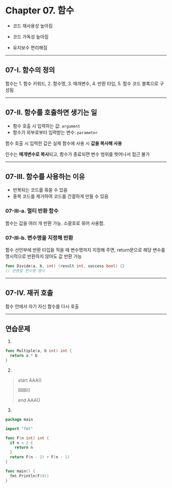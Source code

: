 # Chapter 07. 함수

- 코드 재사용성 높아짐

- 코드 가독성 높아짐

- 유지보수 편리해짐

---

## 07-I. 함수의 정의

함수는 1. 함수 키워드, 2. 함수명, 3. 매개변수, 4. 반환 타입, 5. 함수 코드 블록으로 구성됨

---

## 07-II. 함수를 호출하면 생기는 일

- 함수 호출 시 입력하는 값: `argument`
- 함수가 외부로부터 입력받는 변수: `parameter`


함수 호출 시 입력한 값은 실제 함수에 사용 시 **값을 복사해 사용**

인수는 **매개변수로 복사**되고, 함수가 종료되면 변수 범위를 벗어나서 접근 불가

---

## 07-III. 함수를 사용하는 이유

- 반복되는 코드를 묶을 수 있음
- 중복 코드를 제거하여 코드를 간결하게 만들 수 있음

### 07-III-a. 멀티 반환 함수

함수는 값을 여러 개 반환 가능. 소괄호로 묶어 사용함.

### 07-III-b. 변수명을 지정해 반환

함수 선언부에 반환 타입을 적을 때 변수명까지 지정해 주면, return문으로 해당 변수를 명시적으로 반환하지 않아도 값 반환 가능

```go
func Divide(a, b, int) (result int, success bool) {}
// 반환할 변수명 명시
```

---

## 07-IV. 재귀 호출 

함수 안에서 자기 자신 함수를 다시 호출

---

## 연습문제

1.

```go
func Multiple(a, b int) int {
  return a * b
}

```
2.

> start AAA()
> 
> BBB()
> 
> end AAA()

3.

```go
package main

import "fmt"

func F(n int) int {
  if n < 2 {
    return n
  }
  return F(n - 2) + F(n - 1)
}

func main() {
  fmt.Println(F(9))
}
```